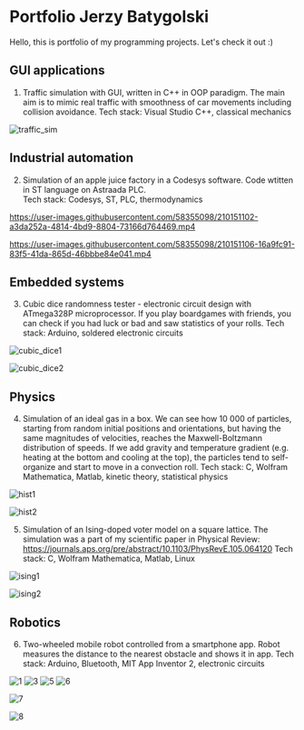 # Portfolio Jerzy Batygolski

Hello, this is portfolio of my programming projects. Let's check it out :)

## GUI applications

1. Traffic simulation with GUI, written in C++ in OOP paradigm. The main aim is to mimic real traffic with smoothness of car movements including collision avoidance.
Tech stack: Visual Studio C++, classical mechanics

![traffic_sim](https://user-images.githubusercontent.com/58355098/210137217-f03fa930-775c-4f66-b6fe-66e057b7ff27.gif)

## Industrial automation

2. Simulation of an apple juice factory in a Codesys software. Code wtitten in ST language on Astraada PLC.  
Tech stack: Codesys, ST, PLC, thermodynamics

https://user-images.githubusercontent.com/58355098/210151102-a3da252a-4814-4bd9-8804-73166d764469.mp4

https://user-images.githubusercontent.com/58355098/210151106-16a9fc91-83f5-41da-865d-46bbbe84e041.mp4

## Embedded systems

3. Cubic dice randomness tester - electronic circuit design with ATmega328P microprocessor. If you play boardgames with friends, you can check if you had luck or bad and saw statistics of your rolls.
Tech stack: Arduino, soldered electronic circuits

![cubic_dice1](https://user-images.githubusercontent.com/58355098/210137938-6819b901-d594-4b55-8fc3-05fa3c974b3f.png)

![cubic_dice2](https://user-images.githubusercontent.com/58355098/210137942-9cfeb8b8-0c82-4242-b386-8145a5080bb0.png)
## Physics

4. Simulation of an ideal gas in a box. We can see how 10 000 of particles, starting from random initial positions and orientations, but having the same magnitudes of velocities, reaches the Maxwell-Boltzmann distribution of speeds. If we add gravity and temperature gradient (e.g. heating at the bottom and cooling at the top), the particles tend to self-organize and start to move in a convection roll.
Tech stack: C, Wolfram Mathematica, Matlab, kinetic theory, statistical physics

![hist1](https://user-images.githubusercontent.com/58355098/210148843-c3e74f54-6801-480a-a5f7-dcc5eac46050.png)

![hist2](https://user-images.githubusercontent.com/58355098/210149036-abc5c0e1-634b-453b-ad13-38fe8f17923e.png)

5. Simulation of an Ising-doped voter model on a square lattice. The simulation was a part of my scientific paper in Physical Review:
https://journals.aps.org/pre/abstract/10.1103/PhysRevE.105.064120
Tech stack: C, Wolfram Mathematica, Matlab, Linux

![ising1](https://user-images.githubusercontent.com/58355098/210149491-746348dd-37ef-43c5-bd37-b521cf5cc0ef.PNG)

![ising2](https://user-images.githubusercontent.com/58355098/210149492-89d5f808-0837-49f6-a120-aec681fef00b.PNG)

## Robotics

6. Two-wheeled mobile robot controlled from a smartphone app. Robot measures the distance to the nearest obstacle and shows it in app.
Tech stack: Arduino, Bluetooth, MIT App Inventor 2, electronic circuits

![1](https://user-images.githubusercontent.com/58355098/210149827-46e7e568-acd1-494a-8d66-33e246cff5c3.png)
![3](https://user-images.githubusercontent.com/58355098/210149715-88effbaa-9d87-4f0a-8542-269689ba47b0.png)
![5](https://user-images.githubusercontent.com/58355098/210149781-78cc743e-0d0c-4ad4-bfcc-421800192c89.PNG)
![6](https://user-images.githubusercontent.com/58355098/210149719-e6154aac-11a9-4fad-baf4-593295581e9f.PNG)

![7](https://user-images.githubusercontent.com/58355098/210149720-5b6fd69a-5215-47cb-b99b-da5ead88aa67.PNG)

![8](https://user-images.githubusercontent.com/58355098/210149722-eb5bc72e-e3db-44e9-8b9f-83f47018e7cc.PNG)
